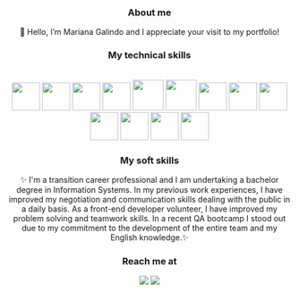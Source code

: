<div align="center"> 
  
### About me

<div style="display: inline_block">

  <p width="100"> 👋 Hello, I’m Mariana Galindo and I appreciate your visit to my portfolio!</p>
</div>
</div>

<div align="center"> 
  
### My technical skills

<br>
 <img src="https://cdn.jsdelivr.net/gh/devicons/devicon/icons/html5/html5-plain-wordmark.svg" width="50" height="50"/>  
 <img src="https://cdn.jsdelivr.net/gh/devicons/devicon/icons/css3/css3-plain-wordmark.svg" width="50" height="50" /> 
 <img src="https://cdn.jsdelivr.net/gh/devicons/devicon/icons/javascript/javascript-original.svg" width="50" height="50"/>
  <img src="https://cdn.jsdelivr.net/gh/devicons/devicon/icons/typescript/typescript-plain.svg" width="50" height="50" />
  <img src="https://cdn.jsdelivr.net/gh/devicons/devicon/icons/java/java-original-wordmark.svg" width="55" height="55"/> 
  <img src="https://cdn.jsdelivr.net/gh/devicons/devicon/icons/spring/spring-original-wordmark.svg" width="55" height="55" />  
<img src="https://cdn.jsdelivr.net/gh/devicons/devicon/icons/mysql/mysql-plain-wordmark.svg" width="50" height="50" />
<img src="https://cdn.jsdelivr.net/gh/devicons/devicon/icons/firebase/firebase-plain-wordmark.svg" width="50" height="50" />
 <img src="https://cdn.jsdelivr.net/gh/devicons/devicon/icons/mongodb/mongodb-plain-wordmark.svg" width="50" height="50">
 <img src="https://cdn.jsdelivr.net/gh/devicons/devicon/icons/express/express-original-wordmark.svg" width="50" height="50">
 <img src="https://cdn.jsdelivr.net/gh/devicons/devicon/icons/npm/npm-original-wordmark.svg" width="50" height="50">
 <img src="https://cdn.jsdelivr.net/gh/devicons/devicon/icons/git/git-original.svg" width="50" height="50">
 <img src="https://cdn.jsdelivr.net/gh/devicons/devicon/icons/github/github-original.svg" width="50" height="50"/
 <img serc=https://upload.wikimedia.org/wikipedia/commons/e/e4/Robot-framework-logo.png>
</div>  

  <div style="display: inline_block">
  
  <div align="center">
  
  ### My soft skills
    
   <p> ✨ I'm a transition career professional and  I am undertaking a bachelor degree in Information Systems. In my previous work experiences, I have improved my negotiation and communication skills dealing with the public in a daily basis. As a front-end developer volunteer, I have improved my problem solving and teamwork skills. In a recent QA bootcamp I stood out due to my commitment to the development of the entire team and my English knowledge.✨</p>
  
</div>
</div>
  
  
<div align="center">
    
 ### Reach me at
    
<a href = "mailto:marianasoares.ti@gmail.com"><img src="https://img.shields.io/badge/-Gmail-%23333?style=for-the-badge&logo=gmail&logoColor=white"   target="_blank"></a>
 <a href="https://www.linkedin.com/in/mariana-galindo-391413220/" target="_blank"><img src="https://img.shields.io/badge/-LinkedIn-%230077B5?style=for-the-badge&logo=linkedin&logoColor=white" target="_blank"></a> 
 
</div>
  
<!---
marianagsoares/marianagsoares is a ✨ special ✨ repository because its `README.md` (this file) appears on your GitHub profile.
You can click the Preview link to take a look at your changes.
--->

